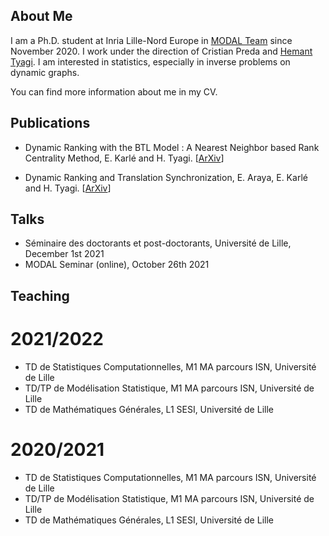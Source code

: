 ## About Me

I am a Ph.D. student at Inria Lille-Nord Europe in <a href="https://team.inria.fr/modal/">MODAL Team</a> since November 2020. I work under the direction of Cristian Preda and <a href="https://hemant-tyagi.github.io">Hemant Tyagi</a>. I am interested in statistics, especially in inverse problems on dynamic graphs.

You can find more information about me in my CV.


## Publications

- Dynamic Ranking with the BTL Model : A Nearest Neighbor based Rank Centrality Method, E. Karlé and H. Tyagi. [<a href="https://arxiv.org/abs/2109.13743">ArXiv</a>]

- Dynamic Ranking and Translation Synchronization, E. Araya, E. Karlé and H. Tyagi. [<a href="https://arxiv.org/abs/2207.01455">ArXiv</a>]

## Talks

- Séminaire des doctorants et post-doctorants, Université de Lille, December 1st 2021
- MODAL Seminar (online), October 26th 2021

## Teaching

# 2021/2022
- TD de Statistiques Computationnelles, M1 MA parcours ISN, Université de Lille
- TD/TP de Modélisation Statistique, M1 MA parcours ISN, Université de Lille
- TD de Mathématiques Générales, L1 SESI, Université de Lille

# 2020/2021
- TD de Statistiques Computationnelles, M1 MA parcours ISN, Université de Lille
- TD/TP de Modélisation Statistique, M1 MA parcours ISN, Université de Lille
- TD de Mathématiques Générales, L1 SESI, Université de Lille

